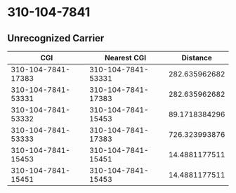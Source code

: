 # 310-104-7841
## Unrecognized Carrier


| CGI | Nearest CGI | Distance |
|-----|-------------|----------|
| 310-104-7841-17383 | 310-104-7841-53331 | 282.635962682 |
| 310-104-7841-53331 | 310-104-7841-17383 | 282.635962682 |
| 310-104-7841-53332 | 310-104-7841-15453 | 89.1718384296 |
| 310-104-7841-53333 | 310-104-7841-17383 | 726.323993876 |
| 310-104-7841-15453 | 310-104-7841-15451 | 14.4881177511 |
| 310-104-7841-15451 | 310-104-7841-15453 | 14.4881177511 |
